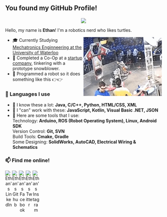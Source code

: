 ## You found my GitHub Profile!

<p align="center">
 <img align="center" width="420px" src="https://github.com/ethanckim/ethanckim/blob/master/media/turtle.png" />
</p>

Hello, my name is <b>Ethan</b>! I'm a robotics nerd who likes turtles.

<img align="right" alt="GIF" src="https://github.com/ethanckim/ethanckim/blob/master/media/robot.gif" />

 - 🎓 Currently Studying <a href="https://uwaterloo.ca/mechanical-mechatronics-engineering/">Mechatronics Enginneering at the University of Waterloo</a>
 - 🔧 Completed a Co-Op at a <a href="https://www.maparobo.com">startup company</a>, tinkering with a prototype snowblower.
 - 🤖 Programmed a robot so it does something like this 👉👉

### 💬 Languages I use

 - 🧡 I know these a lot:
    **Java, C/C++, Python, HTML/CSS, XML**
 - 💭 I "can" work with these:
    **JavaScript, Kotlin, Visual Basic .NET, JSON**
 - 🔨 Here are some tools that I use:
    <br>
    Technology: **Arduino, ROS (Robot Operating System), Linux, Android SDK**
    <br>
    Version Control: **Git, SVN**
    <br>
    Build Tools: **Cmake, Gradle**
    <br>
    Some Designing: **SolidWorks, AutoCAD, Electrical Wiring & Schematics**
 
### 📫 Find me online!
<p align="center">
 <a href=https://www.linkedin.com/in/ethan-calvin-kim/>
 
  <img align="left" alt="Ethan's LinkedIn" width=22px src=https://simpleicons.org/icons/linkedin.svg>
 </a>

 <a href=https://github.com/ethanckim>
  <img align="left" alt="Ethan's Github" width=22px src=https://simpleicons.org/icons/github.svg>
 </a>

 <a href=https://www.facebook.com/ethanc.kim>
  <img align="left" alt="Ethan's Facebook" width=22px src=https://simpleicons.org/icons/facebook.svg>
 </a>

 <a href=https://twitter.com/ethanc_kim>
  <img align="left" alt="Ethan's Twitter" width=22px src=https://simpleicons.org/icons/twitter.svg>
 </a>

 <a href=https://www.instagram.com/ethanc_kim/>
  <img align="left" alt="Ethan's Instagram" width=22px src=https://simpleicons.org/icons/instagram.svg>
 </a>
</p>
<br>
<br>

<!--
[![Ethan's github stats](https://github-readme-stats.vercel.app/api?username=ethanckim&show_icons=true&theme=gotham)](https://github.com/anuraghazra/github-readme-stats)
-->
